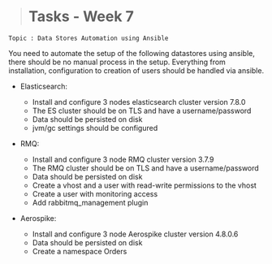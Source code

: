 ># Tasks - Week 7

```
Topic : Data Stores Automation using Ansible
```

You need to automate the setup of the following datastores using ansible, there should be no manual process in the setup. Everything from installation, configuration to creation of users should be handled via ansible.

* Elasticsearch:

    * Install and configure 3 nodes elasticsearch cluster version 7.8.0
    * The ES cluster should be on TLS and have a username/password
    * Data should be persisted on disk
    * jvm/gc settings should be configured


* RMQ:

    * Install and configure 3 node RMQ cluster version 3.7.9
    * The RMQ cluster should be on TLS and have a username/password
    * Data should be persisted on disk
    * Create a vhost and a user with read-write permissions to the vhost
    * Create a user with monitoring access
    * Add rabbitmq_management plugin


* Aerospike:

    * Install and configure 3 node Aerospike cluster version 4.8.0.6
    * Data should be persisted on disk
    * Create a namespace Orders
